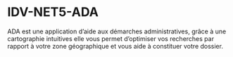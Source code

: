 # IDV-NET5-ADA
ADA est une application d’aide aux démarches administratives, grâce à une cartographie intuitives elle vous permet d’optimiser vos recherches par rapport à votre zone géographique et vous aide à constituer votre dossier.
